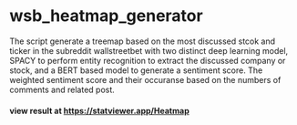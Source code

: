 # wsb_heatmap_generator
The script generate a treemap based on the most discussed stcok and ticker in the subreddit wallstreetbet with two distinct deep learning model, SPACY to perform entity recognition to extract the discussed company or stock, and a BERT based model to generate a sentiment score. The weighted sentiment score and their occuranse based on the numbers of comments and related post.
#### view result at https://statviewer.app/Heatmap
